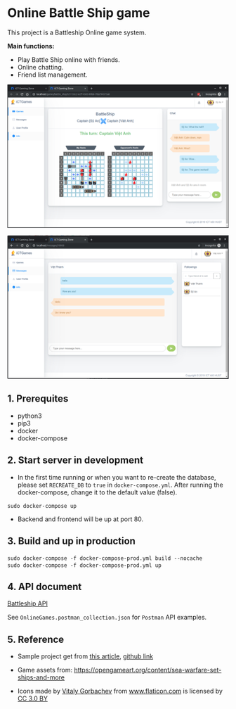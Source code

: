 # Online Battle Ship game

This project is a Battleship Online game system.

**Main functions:**
- Play Battle Ship online with friends.
- Online chatting.
- Friend list management.


![Gaming screen](../screenshots/1.png)

![Chat](../screenshots/2.png)

## 1. Prerequites

- python3
- pip3
- docker
- docker-compose

## 2. Start server in development

- In the first time running or when you want to re-create the database, please set `RECREATE_DB` to `true` in `docker-compose.yml`. After running the docker-compose, change it to the default value (false).

~~~
sudo docker-compose up
~~~

- Backend and frontend will be up at port 80.

## 3. Build and up in production

~~~
sudo docker-compose -f docker-compose-prod.yml build --nocache
sudo docker-compose -f docker-compose-prod.yml up
~~~

## 4. API document
[Battleship API](https://hackmd.io/s/B1ch__boV)

See ```OnlineGames.postman_collection.json``` for ```Postman``` API examples.

## 5. Reference

- Sample project get from [this article](https://medium.freecodecamp.org/structuring-a-flask-restplus-web-service-for-production-builds-c2ec676de563), [github link](https://github.com/cosmic-byte/flask-restplus-boilerplate)

- Game assets from: https://opengameart.org/content/sea-warfare-set-ships-and-more

- <div>Icons made by <a href="https://www.flaticon.com/authors/vitaly-gorbachev" title="Vitaly Gorbachev">Vitaly Gorbachev</a> from <a href="https://www.flaticon.com/" 			    title="Flaticon">www.flaticon.com</a> is licensed by <a href="http://creativecommons.org/licenses/by/3.0/" 			    title="Creative Commons BY 3.0" target="_blank">CC 3.0 BY</a></div>
